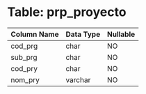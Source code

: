 # Table: prp_proyecto

| Column Name | Data Type | Nullable |
|-------------|-----------|----------|
| cod_prg | char | NO |
| sub_prg | char | NO |
| cod_pry | char | NO |
| nom_pry | varchar | NO |
